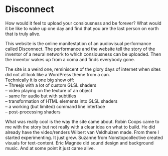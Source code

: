 <!--
  id: 3484
  slug: disconnect
  type: fortpolio
  excerpt: Technical experimentation and development of a site for an audiovisual performance. Threejs SPA with custom GLSL shaders for video and audio with subtitles.
  categories: JavaScript, front end, 3D, video
  tags: 3D, JavaScript, simplex noise, experiment, WebGL, Webpack, GLSL
  clients: Stichting M31 Foundation
  collaboration: Robin Coops, Suzanne Hoenderboom, Wilbert van Veldhuizen, Eric Magnée, Sytze Schalk
  prizes: 
  thumbnail: 04_video.jpg
  image: 04_video.jpg
  images: 01_welcome.png, 02_wake-up.jpg, 03_boot-sequence.jpg, 04_video.jpg, 05_medisch-rapport.jpg, 06_glitches.jpg
  inCv: true
  inPortfolio: true
  dateFrom: 2018-09-28
  dateTo: 2019-06-01
-->

# Disconnect

<p>How would it feel to upload your consiousness and be forever? What would it be like to wake up one day and find that you are the last person on earth that is truly alive.</p>
<p>This website is the online manifestation of an audiovisual performance called Disconnect. The performance and the website tell the story of the inventor of a neural network to which consiousness can be uploaded. Then the inventor wakes up from a coma and finds everybody gone.</p>
<p>The site is a weird one, reminiscent of the glory days of internet when sites did not all look like a WordPress theme from a can.<br />
Technically it is one big show off:<br />
&#8211; Threejs with a lot of custom GLSL shaders<br />
&#8211; video playing on the texture of an object<br />
&#8211; same for audio but with subtitles<br />
&#8211; transformation of HTML elements into GLSL shaders<br />
&#8211; a working (but limited) command line interface<br />
&#8211; post-processing shaders</p>
<p>What was really cool is the way the site came about. Robin Coops came to me with the story but not really with a clear idea on what to build. He did already have the video/renders Wilbert van Veldhuizen made. From there I started experimenting. It just grew. Suzanne from Nonstopcollective created visuals for text-content. Eric Magnée did sound design and background music. And at some point it just came alive.</p>
